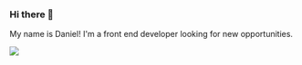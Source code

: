 ### Hi there 👋
My name is Daniel!
I'm a front end developer looking for new opportunities.

<a href="https://github.com/anuraghazra/github-readme-stats">
  <img align="center" src="https://github-readme-stats.vercel.app/api/top-langs/?username=NakajimaDaniel&langs_count=8&layout=compact" />
</a>

